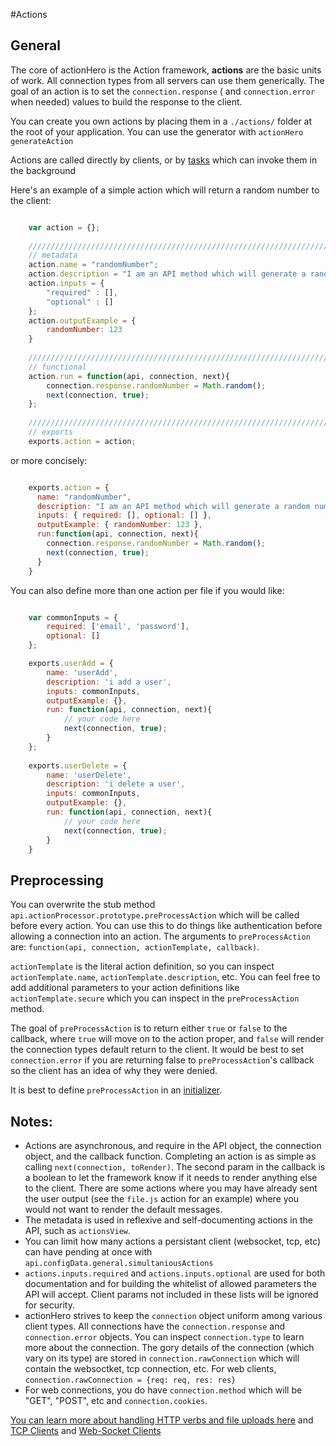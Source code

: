 #Actions

## General

The core of actionHero is the Action framework, **actions** are the basic units of work.  All connection types from all servers can use them generically.  The goal of an action is to set the `connection.response` ( and `connection.error` when needed) values to build the response to the client.

You can create you own actions by placing them in a `./actions/` folder at the root of your application.  You can use the generator with `actionHero generateAction`

Actions are called directly by clients, or by [tasks](https://github.com/evantahler/actionHero/wiki/Tasks) which can invoke them in the background

Here's an example of a simple action which will return a random number to the client:

```javascript

	var action = {};
	
	/////////////////////////////////////////////////////////////////////
	// metadata
	action.name = "randomNumber";
	action.description = "I am an API method which will generate a random number";
	action.inputs = {
		"required" : [],
		"optional" : []
	};
	action.outputExample = {
		randomNumber: 123
	}
	
	/////////////////////////////////////////////////////////////////////
	// functional
	action.run = function(api, connection, next){
		connection.response.randomNumber = Math.random();
		next(connection, true);
	};
	
	/////////////////////////////////////////////////////////////////////
	// exports
	exports.action = action;
```

or more concisely: 


```javascript

	exports.action = {
	  name: "randomNumber",
	  description: "I am an API method which will generate a random number",
	  inputs: { required: [], optional: [] },
	  outputExample: { randomNumber: 123 },
	  run:function(api, connection, next){
		connection.response.randomNumber = Math.random();
		next(connection, true);
	  }
	}

```

You can also define more than one action per file if you would like:

```javascript

    var commonInputs = {
    	required: ['email', 'password'],
    	optional: []
    };

    exports.userAdd = {
    	name: 'userAdd',
    	description: 'i add a user',
    	inputs: commonInputs,
    	outputExample: {},
    	run: function(api, connection, next){
    		// your code here
    		next(connection, true);
    	}
    };
    
    exports.userDelete = {
    	name: 'userDelete',
    	description: 'i delete a user',
    	inputs: commonInputs,
    	outputExample: {},
    	run: function(api, connection, next){
    		// your code here
    		next(connection, true);
    	}
    }
```

## Preprocessing

You can overwrite the stub method `api.actionProcessor.prototype.preProcessAction` which will be called before every action.  You can use this to do things like authentication before allowing a connection into an action.  The arguments to `preProcessAction` are:
`function(api, connection, actionTemplate, callback)`.

`actionTemplate` is the literal action definition, so you can inspect `actionTemplate.name`, `actionTemplate.description`, etc.  You can feel free to add additional parameters to your action definitions like `actionTemplate.secure` which you can inspect in the `preProcessAction` method.

The goal of `preProcessAction` is to return either `true` or `false` to the callback, where `true` will move on to the action proper, and `false` will render the connection types default return to the client.  It would be best to set `connection.error` if you are returning false to `preProcessAction`'s callback so the client has an idea of why they were denied.

It is best to define `preProcessAction` in an [initializer](https://github.com/evantahler/actionHero/wiki/Initializers). 

## Notes:

* Actions are asynchronous, and require in the API object, the connection object, and the callback function.  Completing an action is as simple as calling `next(connection, toRender)`.  The second param in the callback is a boolean to let the framework know if it needs to render anything else to the client.  There are some actions where you may have already sent the user output (see the `file.js` action for an example) where you would not want to render the default messages.
* The metadata is used in reflexive and self-documenting actions in the API, such as `actionsView`.  
* You can limit how many actions a persistant client (websocket, tcp, etc) can have pending at once with `api.configData.general.simultaniousActions`
* `actions.inputs.required` and `actions.inputs.optional` are used for both documentation and for building the whitelist of allowed parameters the API will accept.  Client params not included in these lists will be ignored for security.
* actionHero strives to keep the `connection` object uniform among various client types.  All connections have the `connection.response` and `connection.error` objects.  You can inspect `connection.type` to learn more about the connection.  The gory details of the connection (which vary on its type) are stored in `connection.rawConnection` which will contain the websoctket, tcp connection, etc.  For web clients, `connection.rawConnection = {req: req, res: res}`  
* For web connections, you do have `connection.method` which will be "GET", "POST", etc and `connection.cookies`.  

[You can learn more about handling HTTP verbs and file uploads here](https://github.com/evantahler/actionHero/wiki/web) and [TCP Clients](https://github.com/evantahler/actionHero/wiki/socket) and [Web-Socket Clients](https://github.com/evantahler/actionHero/wiki/websocket)
